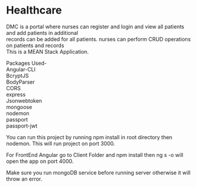 # Healthcare
DMC is a portal where nurses can register and login and view all patients and add patients in additional <br>records can be added for all patients. nurses can perform CRUD operations on patients and records<br>
This is a MEAN Stack Application.<br>

Packages Used-<br>
Angular-CLI<br>
BcryptJS<br>
BodyParser<br>
CORS<br>
express<br>
Jsonwebtoken<br>
mongoose<br>
nodemon<br>
passport<br>
passport-jwt

You can run this project by running npm install in root directory then nodemon. This will run project on port 3000.

For FrontEnd Angular go to Client Folder and npm install then ng s -o will open the app on port 4000.

Make sure you run mongoDB service before running server otherwise it will throw an error. 

